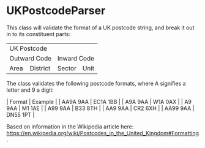 # UKPostcodeParser
This class will validate the format of a UK postcode string, and break it out in to its constituent parts:

<table>
  <tr>
    <td colspan="4">UK Postcode</td>
  </tr>
  <tr>
    <td colspan="2">Outward Code</td>
    <td colspan="2">Inward Code</td>
  </tr>
  <tr>
    <td>Area</td>
    <td>District</td>
    <td>Sector</td>
    <td>Unit</td>
  </tr>
</table>

The class validates the following postcode formats, where A signifies a letter and 9 a digit:

| Format | Example |
| AA9A 9AA | EC1A 1BB |
| A9A 9AA | W1A 0AX |
| A9 9AA | M1 1AE |
| A99 9AA | B33 8TH |
| AA9 9AA | CR2 6XH |
| AA99 9AA | DN55 1PT |

Based on information in the Wikipedia article here:  https://en.wikipedia.org/wiki/Postcodes_in_the_United_Kingdom#Formatting.



